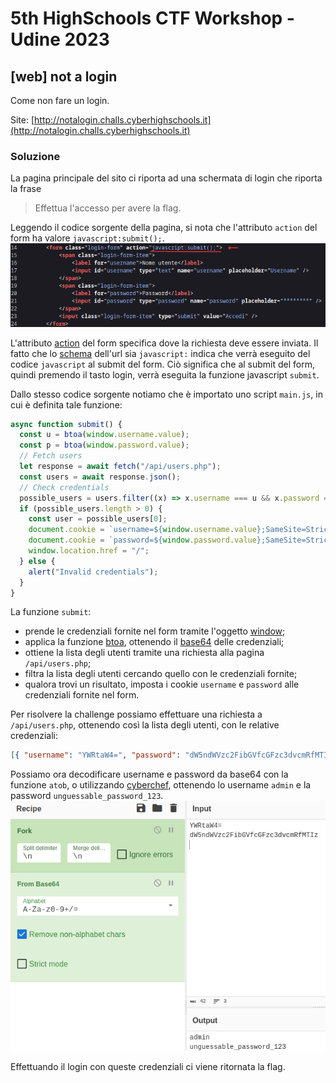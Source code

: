 # 5th HighSchools CTF Workshop - Udine 2023

## [web] not a login

Come non fare un login.

Site: [http://notalogin.challs.cyberhighschools.it](http://notalogin.challs.cyberhighschools.it)

### Soluzione

La pagina principale del sito ci riporta ad una schermata di login che riporta la frase

> Effettua l'accesso per avere la flag.

Leggendo il codice sorgente della pagina, si nota che l'attributo `action` del form ha valore `javascript:submit();`.
![screenshot of the form](writeup/form.png)

L'attributo [action](https://www.w3schools.com/jsref/prop_form_action.asp) del form specifica dove la richiesta deve essere inviata.
Il fatto che lo [schema](https://en.wikipedia.org/wiki/List_of_URI_schemes) dell'url sia `javascript:` indica che verrà eseguito del codice `javascript` al submit del form.
Ciò significa che al submit del form, quindi premendo il tasto login, verrà eseguita la funzione javascript `submit`.

Dallo stesso codice sorgente notiamo che è importato uno script `main.js`, in cui è definita tale funzione:

```javascript
async function submit() {
  const u = btoa(window.username.value);
  const p = btoa(window.password.value);
  // Fetch users
  let response = await fetch("/api/users.php");
  const users = await response.json();
  // Check credentials
  possible_users = users.filter((x) => x.username === u && x.password === p);
  if (possible_users.length > 0) {
    const user = possible_users[0];
    document.cookie = `username=${window.username.value};SameSite=Strict;`;
    document.cookie = `password=${window.password.value};SameSite=Strict;`;
    window.location.href = "/";
  } else {
    alert("Invalid credentials");
  }
}
```

La funzione `submit`:

- prende le credenziali fornite nel form tramite l'oggetto [window](https://www.w3.org/TR/2011/WD-html5-20110525/browsers.html#named-access-on-the-window-object);
- applica la funzione [btoa](https://developer.mozilla.org/en-US/docs/Web/API/btoa), ottenendo il [base64](https://it.wikipedia.org/wiki/Base64) delle credenziali;
- ottiene la lista degli utenti tramite una richiesta alla pagina `/api/users.php`;
- filtra la lista degli utenti cercando quello con le credenziali fornite;
- qualora trovi un risultato, imposta i cookie `username` e `password` alle credenziali fornite nel form.

Per risolvere la challenge possiamo effettuare una richiesta a `/api/users.php`, ottenendo così la lista degli utenti, con le relative credenziali:

```json
[{ "username": "YWRtaW4=", "password": "dW5ndWVzc2FibGVfcGFzc3dvcmRfMTIz" }]
```

Possiamo ora decodificare username e password da base64 con la funzione `atob`, o utilizzando [cyberchef](https://gchq.github.io/CyberChef/), ottenendo lo username `admin` e la password `unguessable_password_123`.
![soluzione tramite cyberchef](writeup/cyberchef.png)

Effettuando il login con queste credenziali ci viene ritornata la flag.
